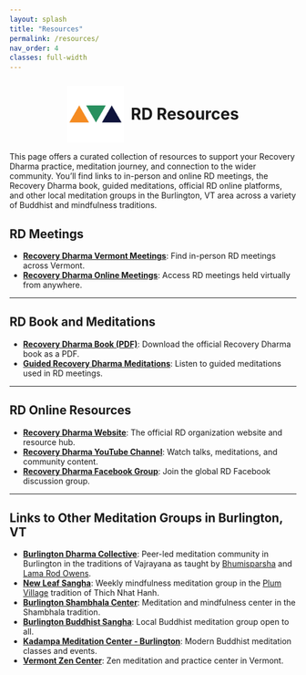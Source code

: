 ```yaml
---
layout: splash
title: "Resources"
permalink: /resources/
nav_order: 4
classes: full-width
---
```

<div style="display: flex; align-items: center; justify-content: center; gap: 0.75rem; margin-top: 1.5rem; margin-bottom: 1rem;">
  <img src="/assets/images/rd-icons/rd-triangle.webp" alt="Recovery Dharma Triangle" style="width: 100px; height: auto;">
  <h1 style="margin: 0;">RD Resources</h1>
</div>

This page offers a curated collection of resources to support your Recovery Dharma practice, meditation journey, and connection to the wider community. You’ll find links to in-person and online RD meetings, the Recovery Dharma book, guided meditations, official RD online platforms, and other local meditation groups in the Burlington, VT area across a variety of Buddhist and mindfulness traditions.

## RD Meetings
- **[Recovery Dharma Vermont Meetings](https://recoverydharma.org/meetings/?search=Vermont)**: Find in-person RD meetings across Vermont.
- **[Recovery Dharma Online Meetings](https://recoverydharma.org/meetings/?search=online)**: Access RD meetings held virtually from anywhere.
<hr class="zen-divider">   

## RD Book and Meditations
 - **[Recovery Dharma Book (PDF)](https://drive.google.com/file/d/1Isotp-WlUedFJlKDqjpvO7uKgVsvX3J1/view)**: Download the official Recovery Dharma book as a PDF.
- **[Guided Recovery Dharma Meditations](https://recoverydharma.org/meditations)**: Listen to guided meditations used in RD meetings.
<hr class="zen-divider">   

## RD Online Resources
- **[Recovery Dharma Website](https://recoverydharma.org)**: The official RD organization website and resource hub.
- **[Recovery Dharma YouTube Channel](https://www.youtube.com/@recoverydharma)**: Watch talks, meditations, and community content.
- **[Recovery Dharma Facebook Group](https://www.facebook.com/groups/recoverydharma)**: Join the global RD Facebook discussion group.
<hr class="zen-divider">   

## Links to Other Meditation Groups in Burlington, VT
- **[Burlington Dharma Collective](https://www.burlingtondharmacollective.com/)**: Peer-led meditation community in Burlington in the traditions of Vajrayana as taught by [Bhumisparsha](https://www.bhumisparsha.org/) and [Lama Rod Owens](https://www.lamarod.com/).
- **[New Leaf Sangha](https://www.sevendaysvt.com/event/new-leaf-sangha-mindfulness-practice-41783747)**: Weekly mindfulness meditation group in the [Plum Village](https://plumvillage.org/) tradition of Thich Nhat Hanh.
- **[Burlington Shambhala Center](https://burlington.shambhala.org/)**: Meditation and mindfulness center in the Shambhala tradition.
- **[Burlington Buddhist Sangha](https://burlingtonbuddhist.org/where/)**: Local Buddhist meditation group open to all.
- **[Kadampa Meditation Center - Burlington](https://www.kadampanewyork.org/burlington)**: Modern Buddhist meditation classes and events.
- **[Vermont Zen Center](https://www.vermontzen.org/)**: Zen meditation and practice center in Vermont.